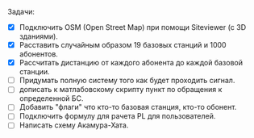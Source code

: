Задачи:
- [X] Подключить OSM (Open Street Map) при помощи Siteviewer (с 3D зданиями).
- [X] Расставить случайным образом 19 базовых станций и 1000 абонентов.
- [X] Рассчитать дистанцию от каждого абонента до каждой базовой станции.
- [ ] Придумать полную систему того как будет проходить сигнал.
- [ ] дописать к матлабовскому скрипту пункт по обращения к определенной БС.
- [ ] Добавить "флаги" что кто-то базовая станция, кто-то обонент.
- [ ] Подключить формулу для рачета PL для пользователей.
- [ ] Написать схему Акамура-Хата.
